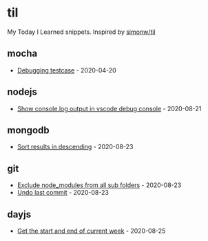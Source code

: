 # til

My Today I Learned snippets. Inspired by [simonw/til](https://github.com/simonw/til)

<!-- index starts -->
## mocha

* [Debugging testcase](https://github.com/ashishdotme/til/blob/master/mocha/debug-testcase.md) - 2020-04-20

## nodejs

* [Show console.log output in vscode debug console](https://github.com/ashishdotme/til/blob/master/nodejs/show-output-in-vscode.md) - 2020-08-21

## mongodb

* [Sort results in descending](https://github.com/ashishdotme/til/blob/master/mongodb/sort-results-descending.md) - 2020-08-23

## git

* [Exclude node_modules from all sub folders](https://github.com/ashishdotme/til/blob/master/git/exlude-node-moudles-from-all-subfolders.md) - 2020-08-23
* [Undo last commit](https://github.com/ashishdotme/til/blob/master/git/undo-last-commit.md) - 2020-08-23

## dayjs

* [Get the start and end of current week](https://github.com/ashishdotme/til/blob/master/dayjs/get-the-start-and-end-of-current-week.md) - 2020-08-25
<!-- index ends -->

